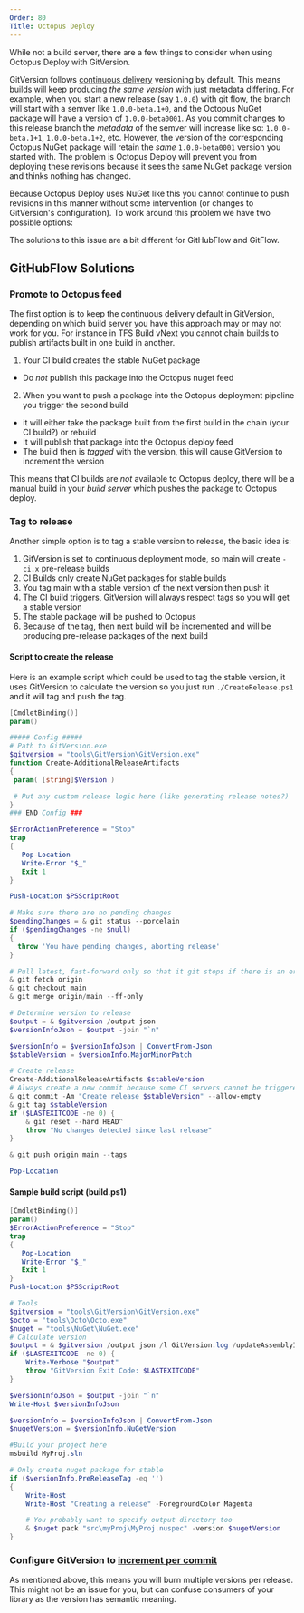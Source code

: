 ```yaml
---
Order: 80
Title: Octopus Deploy
---
```


While not a build server, there are a few things to consider when using Octopus
Deploy with GitVersion.

 GitVersion follows [continuous delivery](../../reference/versioning-modes/continuous-delivery)
 versioning by default. This means builds will keep producing *the same version*
 with just metadata differing. For example, when you start a new release (say
 `1.0.0`) with git flow, the branch will start with a semver like
 `1.0.0-beta.1+0`, and the Octopus NuGet package will have a version of
 `1.0.0-beta0001`. As you commit changes to this release branch the *metadata*
 of the semver will increase like so: `1.0.0-beta.1+1`, `1.0.0-beta.1+2`, etc.
 However, the version of the corresponding Octopus NuGet package will retain the
 *same* `1.0.0-beta0001` version you started with. The problem is Octopus Deploy
 will prevent you from deploying these revisions because it sees the same NuGet
 package version and thinks nothing has changed.

Because Octopus Deploy uses NuGet like this you cannot continue to push
revisions in this manner without some intervention (or changes to GitVersion's
configuration). To work around this problem we have two possible options:

The solutions to this issue are a bit different for GitHubFlow and GitFlow.

## GitHubFlow Solutions

### Promote to Octopus feed

The first option is to keep the continuous delivery default in GitVersion,
depending on which build server you have this approach may or may not work for
you.  For instance in TFS Build vNext you cannot chain builds to publish
artifacts built in one build in another.

1. Your CI build creates the stable NuGet package
  - Do *not* publish this package into the Octopus nuget feed
2. When you want to push a package into the Octopus deployment pipeline you trigger the second build
  - it will either take the package built from the first build in the chain (your CI build?) or rebuild
  - It will publish that package into the Octopus deploy feed
  - The build then is *tagged* with the version, this will cause GitVersion to increment the version

This means that CI builds are *not* available to Octopus deploy, there will be a
manual build in your *build server* which pushes the package to Octopus deploy.

### Tag to release

Another simple option is to tag a stable version to release, the basic idea is:

1. GitVersion is set to continuous deployment mode, so main will create `-ci.x`
pre-release builds
1. CI Builds only create NuGet packages for stable builds
1. You tag main with a stable version of the next version then push it
1. The CI build triggers, GitVersion will always respect tags so you will get a
stable version
1. The stable package will be pushed to Octopus
1. Because of the tag, then next build will be incremented and will be producing
pre-release packages of the next build


#### Script to create the release

Here is an example script which could be used to tag the stable version, it uses
GitVersion to calculate the version so you just run `./CreateRelease.ps1` and it
will tag and push the tag.

``` powershell
[CmdletBinding()]
param()

##### Config #####
# Path to GitVersion.exe
$gitversion = "tools\GitVersion\GitVersion.exe"
function Create-AdditionalReleaseArtifacts
{
 param( [string]$Version )

 # Put any custom release logic here (like generating release notes?)
}
### END Config ###

$ErrorActionPreference = "Stop"
trap
{
   Pop-Location
   Write-Error "$_"
   Exit 1
}

Push-Location $PSScriptRoot

# Make sure there are no pending changes
$pendingChanges = & git status --porcelain
if ($pendingChanges -ne $null)
{
  throw 'You have pending changes, aborting release'
}

# Pull latest, fast-forward only so that it git stops if there is an error
& git fetch origin
& git checkout main
& git merge origin/main --ff-only

# Determine version to release
$output = & $gitversion /output json
$versionInfoJson = $output -join "`n"

$versionInfo = $versionInfoJson | ConvertFrom-Json
$stableVersion = $versionInfo.MajorMinorPatch

# Create release
Create-AdditionalReleaseArtifacts $stableVersion
# Always create a new commit because some CI servers cannot be triggered by just pushing a tag
& git commit -Am "Create release $stableVersion" --allow-empty
& git tag $stableVersion
if ($LASTEXITCODE -ne 0) {
    & git reset --hard HEAD^
    throw "No changes detected since last release"
}

& git push origin main --tags

Pop-Location
```

#### Sample build script (build.ps1)

``` powershell
[CmdletBinding()]
param()
$ErrorActionPreference = "Stop"
trap
{
   Pop-Location
   Write-Error "$_"
   Exit 1
}
Push-Location $PSScriptRoot

# Tools
$gitversion = "tools\GitVersion\GitVersion.exe"
$octo = "tools\Octo\Octo.exe"
$nuget = "tools\NuGet\NuGet.exe"
# Calculate version
$output = & $gitversion /output json /l GitVersion.log /updateAssemblyInfo /nofetch
if ($LASTEXITCODE -ne 0) {
    Write-Verbose "$output"
    throw "GitVersion Exit Code: $LASTEXITCODE"
}

$versionInfoJson = $output -join "`n"
Write-Host $versionInfoJson

$versionInfo = $versionInfoJson | ConvertFrom-Json
$nugetVersion = $versionInfo.NuGetVersion

#Build your project here
msbuild MyProj.sln

# Only create nuget package for stable
if ($versionInfo.PreReleaseTag -eq '')
{
    Write-Host
    Write-Host "Creating a release" -ForegroundColor Magenta

    # You probably want to specify output directory too
    & $nuget pack "src\myProj\MyProj.nuspec" -version $nugetVersion
}
```

### Configure GitVersion to [increment per commit](../../more-info/incrementing-per-commit)

As mentioned above, this means you will burn multiple versions per release. This
might not be an issue for you, but can confuse consumers of your library as the
version has semantic meaning.
